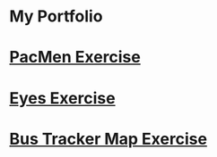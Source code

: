 # My Portfolio
# <a href="https://mmckinnon6015.github.io/pacmen">PacMen Exercise</a>
# <a href="https://mmckinnon6015.github.io/eyes">Eyes Exercise </a>
# <a href="https://mmckinnon6015.github.io/realtimebustracker">Bus Tracker Map Exercise </a>
